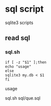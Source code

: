 # sql script

sqlite3 scripts

## read sql

### sql.sh
```
if [ -z "$1" ];then
echo "usage"
else
sqlite3 my.db < $1
fi
```

usage

sql.sh sql/que.sql

